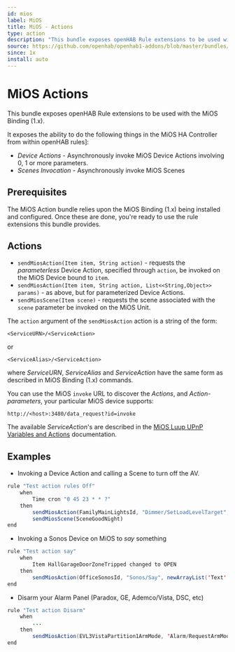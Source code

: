 ```yaml
---
id: mios
label: MiOS
title: MiOS - Actions
type: action
description: "This bundle exposes openHAB Rule extensions to be used with the MiOS Binding (1.x)."
source: https://github.com/openhab/openhab1-addons/blob/master/bundles/action/org.openhab.action.mios/README.md
since: 1x
install: auto
---
```


<!-- Attention authors: Do not edit directly. Please add your changes to the appropriate source repository -->


# MiOS Actions

This bundle exposes openHAB Rule extensions to be used with the MiOS Binding (1.x).

It exposes the ability to do the following things in the MiOS HA Controller from within openHAB rules]:

- *Device Actions* - Asynchronously invoke MiOS Device Actions involving 0, 1 or more parameters.
- *Scenes Invocation* - Asynchronously invoke MiOS Scenes

## Prerequisites

The MiOS Action bundle relies upon the MiOS Binding (1.x) being installed and configured.  Once these are done, you're ready to use the rule extensions this bundle provides.

## Actions

- `sendMiosAction(Item item, String action)` - requests the *parameterless* Device Action, specified through `action`, be invoked on the MiOS Device bound to `item`.
- `sendMiosAction(Item item, String action, List<<String,Object>> params)` - as above, but for parameterized Device Actions.
- `sendMiosScene(Item scene)` - requests the scene associated with the `scene` parameter be invoked on the MiOS Unit.

The `action` argument of the `sendMiosAction` action is a string of the form:

```text
<ServiceURN>/<ServiceAction>
```

or

```text
<ServiceAlias>/<ServiceAction>
```

where *ServiceURN*, *ServiceAlias* and *ServiceAction* have the same form as described in MiOS Binding (1.x) commands.

You can use the MiOS `invoke` URL to discover the *Actions*, and *Action-parameters*, your particular MiOS device supports:

```text
http://<host>:3480/data_request?id=invoke
```

The available *ServiceAction*'s are described in the [MiOS Luup UPnP Variables and Actions](http://wiki.micasaverde.com/index.php/Luup_UPnP_Variables_and_Actions) documentation.

## Examples

- Invoking a Device Action and calling a Scene to turn off the AV.

```javascript
rule "Test action rules Off"
    when
        Time cron "0 45 23 * * ?"
    then
        sendMiosAction(FamilyMainLightsId, "Dimmer/SetLoadLevelTarget", newArrayList('newLoadlevelTarget' -> 0))
        sendMiosScene(SceneGoodNight)
end
```

- Invoking a Sonos Device on MiOS to *say* something

```java
rule "Test action say"
    when
        Item HallGarageDoorZoneTripped changed to OPEN
    then
        sendMiosAction(OfficeSonosId, "Sonos/Say", newArrayList('Text' -> 'Warning! Garage door opened', 'Volume' -> 50))
end
```

- Disarm your Alarm Panel (Paradox, GE, Ademco/Vista, DSC, etc)

```java
rule "Test action Disarm"
    when
        ...
    then
        sendMiosAction(EVL3VistaPartition1ArmMode, 'Alarm/RequestArmMode', newArrayList('State' -> 'Disarmed', PINCode' -> 1234)
end
```

<DocPreviousVersions/>
<EditPageLink/>
